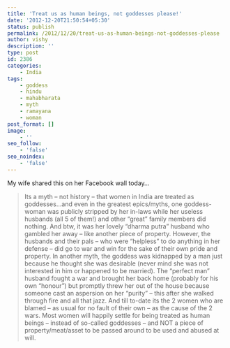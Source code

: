 ```yaml
---
title: 'Treat us as human beings, not goddesses please!'
date: '2012-12-20T21:50:54+05:30'
status: publish
permalink: /2012/12/20/treat-us-as-human-beings-not-goddesses-please
author: vishy
description: ''
type: post
id: 2386
categories: 
    - India
tags:
    - goddess
    - hindu
    - mahabharata
    - myth
    - ramayana
    - woman
post_format: []
image:
    - ''
seo_follow:
    - 'false'
seo_noindex:
    - 'false'
---
```

My wife shared this on her Facebook wall today…

> Its a myth – not history – that women in India are treated as goddesses…and even in the greatest epics/myths, one goddess-woman was publicly stripped by her in-laws while her useless husbands (all 5 of them!) and other “great” family members did nothing. And btw, it was her lovely “dharma putra” husband who gambled her away – like another piece of property. However, the husbands and their pals – who were “helpless” to do anything in her defense – did go to war and win for the sake of their own pride and property. In another myth, the goddess was kidnapped by a man just because he thought she was desirable (never mind she was not interested in him or happened to be married). The “perfect man” husband fought a war and brought her back home (probably for his own “honour”) but promptly threw her out of the house because someone cast an aspersion on her “purity” – this after she walked through fire and all that jazz. And till to-date its the 2 women who are blamed – as usual for no fault of their own – as the cause of the 2 wars. Most women will happily settle for being treated as human beings – instead of so-called goddesses – and NOT a piece of property/meat/asset to be passed around to be used and abused at will.